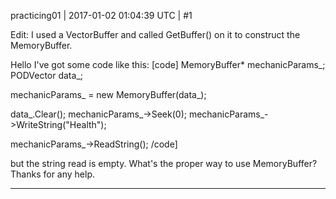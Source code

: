 practicing01 | 2017-01-02 01:04:39 UTC | #1

Edit: I used a VectorBuffer and called GetBuffer() on it to construct the MemoryBuffer.

Hello I've got some code like this:
[code]
MemoryBuffer* mechanicParams_;
PODVector<unsigned char> data_;

mechanicParams_ = new MemoryBuffer(data_);

data_.Clear();
mechanicParams_->Seek(0);
mechanicParams_->WriteString("Health");

mechanicParams_->ReadString();
/code]

but the string read is empty.  What's the proper way to use MemoryBuffer?  Thanks for any help.

-------------------------

